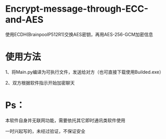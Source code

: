 # Encrypt-message-through-ECC-and-AES
使用ECDH(BrainpoolP512R1)交换AES密钥，再用AES-256-GCM加密信息
# 使用方法
1、将Main.py编译为可执行文件，发送给对方（也可直接下载使用Builded.exe）

2、双方根据软件指示开始加密聊天
# Ps：
本软件自身并无联网功能，需要依托其它即时通讯类软件使用

一时兴起写的，未经过验证，不保证安全
